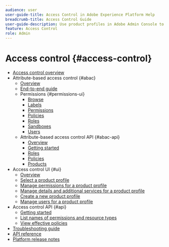```yaml
---
audience: user
user-guide-title: Access Control in Adobe Experience Platform Help
breadcrumb-title: Access Control Guide
user-guide-description: Use product profiles in Adobe Admin Console to manage user permissions. Learn how to assign users to products and sandboxes.
feature: Access Control
role: Admin
---
```


# Access control {#access-control}

* [Access control overview](home.md)
* Attribute-based access control {#abac}
  * [Overview](abac/overview.md)
  * [End-to-end guide](abac/end-to-end-guide.md)
  * Permissions {#permissions-ui}
    * [Browse](abac/ui/browse.md)
    * [Labels](abac/ui/labels.md)
    * [Permissions](abac/ui/permissions.md)
    * [Policies](abac/ui/policies.md)
    * [Roles](abac/ui/roles.md)
    * [Sandboxes](abac/ui/sandboxes.md)
    * [Users](abac/ui/users.md)
  * Attribute-based access control API {#abac-api}
    * [Overview](abac/api/overview.md)
    * [Getting started](abac/api/getting-started.md)
    * [Roles](abac/api/roles.md)
    * [Policies](abac/api/policies.md)
    * [Products](abac/api/products.md)
* Access control UI {#ui}
  * [Overview](ui/overview.md)
  * [Select a product profile](ui/browse.md)
  * [Manage permissions for a product profile](ui/permissions.md)
  * [Manage details and additional services for a product profile](ui/details-and-services.md)
  * [Create a new product profile](ui/create-profile.md)
  * [Manage users for a product profile](ui/users.md)
* Access control API {#api}
  * [Getting started](api/getting-started.md)
  * [List names of permissions and resource types](api/permissions-and-resource-types.md)
  * [View effective policies](api/effective-policies.md)
* [Troubleshooting guide](troubleshooting-guide.md)
* [API reference](https://www.adobe.io/experience-platform-apis/references/access-control/)
* [Platform release notes](https://experienceleague.adobe.com/en/docs/experience-platform/release-notes/latest)